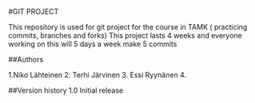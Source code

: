 #GIT PROJECT

This repository is used for git project for the course in TAMK ( practicing commits, branches and forks)
This project lasts 4 weeks and everyone working on this will 5 days a week make 5 commits

##Authors

1.Niko Lähteinen
2. Terhi Järvinen
3. Essi Ryynänen
4. 

##Version history
1.0 Initial release


